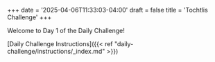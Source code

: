+++
date = '2025-04-06T11:33:03-04:00'
draft = false
title = 'Tochtlis Challenge'
+++

Welcome to Day 1 of the Daily Challenge!

[Daily Challenge Instructions]({{< ref "daily-challenge/instructions/_index.md" >}})
